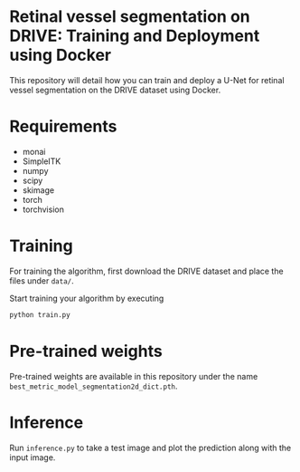 # Retinal vessel segmentation on DRIVE: Training and Deployment using Docker

This repository will detail how you can train and deploy a U-Net for retinal vessel segmentation on the DRIVE dataset using Docker.

# Requirements

* monai
* SimpleITK
* numpy
* scipy
* skimage
* torch  
* torchvision

# Training

For training the algorithm, first download the DRIVE dataset and place the files under `data/`.

Start training your algorithm by executing
```bash
python train.py
```

# Pre-trained weights

Pre-trained weights are available in this repository under the name `best_metric_model_segmentation2d_dict.pth`.

# Inference

Run `inference.py` to take a test image and plot the prediction along with the input image.